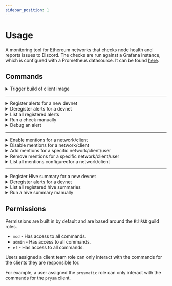 ```yaml
---
sidebar_position: 1
---
```


# Usage

A monitoring tool for Ethereum networks that checks node health and reports issues to Discord. The checks are run against a Grafana instance, which is configured with a Prometheus datasource. It can be found [here](https://github.com/ethpandaops/panda-pulse).

## Commands

<details>
<summary>Trigger build of client image</summary>

- Run the `/build trigger {client} {optional:repository} {optional:ref} {optional:docker_tag}` command to trigger a build for a specific client.
- If you do not provide a repository, it will default to the client's standard repository.
- If you do not provide a ref, it will default to the client's standard branch.
- You can specify a custom Docker tag if needed.

**Note:**
- Users with any client team role or admin role can trigger builds for any client.

</details>

---

<details>
<summary>Register alerts for a new devnet</summary>

- Setup a new discord channel, under the `bots` category in the `EthR&D` Guild.
- Run the `/checks register {network} {channel} {optional:client} {optional:schedule}` command to register the alerts for all clients on the new devnet.
- If you do not provide a client, all clients will be registered for alerts.
- If you do not provide a schedule, it will default to 7am UTC.

**Note:**

- The channel in which alerts are registered must be a text channel and must be under the `bots` category.

</details>

<details>
<summary>Deregister alerts for a devnet</summary>

- Run the `/checks deregister {network}` command to deregister the alerts for all clients on the network.
- If you wish, you can also deregister alerts for a specific client on the network by running the `/checks deregister {network} {client}` command.

</details>

<details>
<summary>List all registered alerts</summary>

- Run the `/checks list` command to list all clients and networks for which alerts are registered.

</details>

<details>
<summary>Run a check manually</summary>

- Run the `/checks run {network} {client}` command to run a check manually for a client on a network.

</details>

<details>
<summary>Debug an alert</summary>

- Run the `/checks debug {id}` command to debug an alert.

</details>

---

<details>
<summary>Enable mentions for a network/client</summary>

- Run the `/mentions enable {network} {client}` command to enable mentions for a network/client.

**Note:**
- By default, mentions are disbaled for all clients/networks.
- Even if mentions are `enabled`, users/roles need to be configured (See 'Add mentions for a specific network/client/user')
- Users/roles configured for mentions will be tagged in every alert for the network/client.

</details>

<details>
<summary>Disable mentions for a network/client</summary>

- Run the `/mentions disable {network} {client}` command to disable mentions for a network/client.

</details>

<details>
<summary>Add mentions for a specific network/client/user</summary>

- Run the `/mentions add {network} {client} {user|role}` command to add a mention for a specific network/client/user.

</details>

<details>
<summary>Remove mentions for a specific network/client/user</summary>

- Run the `/mentions remove {network} {client} {user|role}` command to remove a mention for a specific network/client/user.

</details>

<details>
<summary>List all mentions configuredfor a network/client</summary>

- Run the `/mentions list {network} {client}` command to list all mentions for a network/client.

</details>

---

<details>
<summary>Register Hive summary for a new devnet</summary>

- Setup a new discord channel, under the `bots` category in the `EthR&D` Guild.
- Run the `/hive register {network} {channel} {optional:schedule}` command to register the hive summary for the new devnet.
- If you do not provide a schedule, it will default to 7am UTC.

**Note:**

- The channel in which alerts are registered must be a text channel.

</details>

<details>
<summary>Deregister alerts for a devnet</summary>

- Run the `/hive deregister {network}` command to deregister the hive summary for a network.

</details>

<details>
<summary>List all registered hive summaries</summary>

- Run the `/hive list` command to list all networks for which hive summaries are registered.

</details>

<details>
<summary>Run a hive summary manually</summary>

- Run the `/hive run {network}` command to run a manual hive summary.

</details>


## Permissions

Permissions are built in by default and are based around the `EthR&D` guild roles.

- `mod` - Has access to all commands.
- `admin` - Has access to all commands.
- `ef` - Has access to all commands.

Users assigned a client team role can only interact with the commands for the clients they are responsible for.

For example, a user assigned the `prysmatic` role can only interact with the commands for the `prysm` client.

